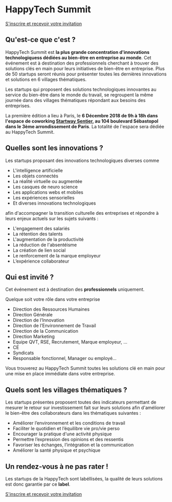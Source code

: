 # HappyTech Summit

[S'inscrire et recevoir votre invitation](https://www.lyyti.fi/reg/happytech_summit_website)

## Qu'est-ce que c'est ?

 HappyTech Summit est **la plus grande concentration d'innovations technologiquess dédiées au bien-être en entreprise au monde**. Cet événement est à destination des professionnels cherchant à trouver des solutions clés en main pour leurs initiatives de bien-être en entreprise. Plus de 50 startups seront réunis pour présenter toutes les dernières innovations et solutions en 6 villages thématiques.

 Les startups qui proposent des solutions technologiques innovantes au service du bien-être dans le monde du travail, se regroupent la même journée dans des villages thématiques répondant aux besoins des entreprises.

 La première édition a lieu à Paris, le **6 Décembre 2018 de 9h à 18h dans l'espace de coworking [Startway Sentier](https://www.start-way.com/), au 104 boulevard Sébastopol dans le 3ème arrondissement de Paris**. La totalité de l'espace sera dédiée au HappyTech Summit.

## Quelles sont les innovations ?

 Les startups proposant des innovations technologiques diverses comme 
 
- L'intelligence artificielle
- Les objets connectés
- La réalité virtuelle ou augmentée
- Les casques de neuro science
- Les applications webs et mobiles
- Les expériences sensorielles
- Et diverses innovations technologiques
 
afin d'accompagner la transition culturelle des entreprises et répondre à leurs enjeux actuels sur les sujets suivants  :

 - L'engagement des salariés
 - La rétention des talents
 - L'augmentation de la productivité
 - La réduction de l'absentéisme
 - La création de lien social
 - Le renforcement de la marque employeur
 - L’expérience collaborateur

## Qui est invité ?

Cet événement est à destination des **professionnels** uniquement.

Quelque soit votre rôle dans votre entreprise
- Direction des Ressources Humaines
- Direction Générale
- Direction de l’Innovation
- Direction de l’Environnement de Travail
- Direction de la Communication
- Direction Marketing
- Equipe QVT, RSE, Recrutement, Marque employeur, ...
- CE
- Syndicats
- Responsable fonctionnel, Manager ou employé...

Vous trouverez au HappyTech Summit toutes les solutions clé en main pour une mise en place immédiate dans votre entreprise.
 
## Quels sont les villages thématiques ?

Les startups présentes proposent toutes des indicateurs permettant de mesurer le retour sur investissement fait sur leurs solutions afin d'améliorer le bien-être des collaborateurs dans les thématiques suivantes :

 - Améliorer l’environnement et les conditions de travail 
 - Faciliter le quotidien et l’équilibre vie pro/vie perso
 - Encourager la pratique d'une activité physique 
 - Permettre l’expression des opinions et des ressentis
 - Favoriser les échanges, l’intégration et la communication
 - Améliorer la santé physique et psychique

## Un rendez-vous à ne pas rater !

Les startups de la HappyTech sont labéllisées, la qualité de leurs solutions est donc garantie par ce **label**.

[S'inscrire et recevoir votre invitation](https://www.lyyti.fi/reg/happytech_summit_website)
